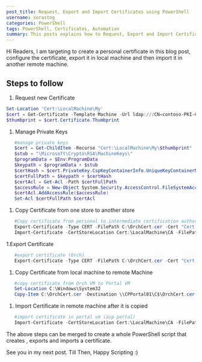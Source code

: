 ```yaml
---
post_title: Request, Export and Import Certificates using PowerShell
username: sorastog
categories: PowerShell
tags: PowerShell, Certificates, Automation
summary: This posts explains how to Request, Export and Import Certificates using PowerShell
---
```


Hi Readers,
I am targeting to create a personal certificate in this blog post, configure the certificate, export it in local machine and then import it in another remote machine.

## Steps to follow

1. Request new Certificate

```powershell
Set-Location 'Cert:\LocalMachine\My'
$cert = Get-Certificate -Template Machine -Url ldap:///CN=contoso-PKI-CA -DnsName MyVM01.contoso.com -CertStoreLocation Cert:\LocalMachine\My
$thumbprint = $cert.Certificate.Thumbprint
```

1. Manage Private Keys

```powershell
   #manage private keys
   $cert = Get-ChildItem -Recurse "Cert:\LocalMachine\My\$thumbprint"
   $stub = "\Microsoft\Crypto\RSA\MachineKeys\"
   $programData = $Env:ProgramData
   $keypath = $programData + $stub
   $certHash = $cert.PrivateKey.CspKeyContainerInfo.UniqueKeyContainerName
   $certFullPath = $keypath + $certHash
   $certAcl = Get-Acl -Path $certFullPath
   $accessRule = New-Object System.Security.AccessControl.FileSystemAccessRule 'contoso\cloud_pack_setup', 'ReadData,FullControl', 'Allow'
   $certAcl.AddAccessRule($accessRule)
   Set-Acl $certFullPath $certAcl
```

1. Copy Certificate from one store to another store

```powershell
   #Copy certificate from personal to intermediate certification authorities
   Export-Certificate -Type CERT -FilePath C:\OrchCert.cer -Cert "Cert:\LocalMachine\My\$thumbprint"
   Import-Certificate -CertStoreLocation Cert:\LocalMachine\CA -FilePath C:\OrchCert.cer
```

1.Export Certificate

```powershell
   #export certificate (Orch)
   Export-Certificate -Type CERT -FilePath C:\OrchCert.cer -Cert "Cert:\LocalMachine\CA\$thumbprint"
```

1. Copy Certificate from local machine to remote Machine

```powershell
   #copy certificate from Orch VM to Portal VM
   Set-Location C:\Windows\System32
   Copy-Item C:\OrchCert.cer -Destination \\CPPortal01\C$\OrchCert.cer -Force
```

1. Import Certificate in remote machine after it is copied

```powershell
   #import certificate in portal vm (asp portal)
   Import-Certificate -CertStoreLocation Cert:\LocalMachine\CA -FilePath C:\OrchCert.cer
```

The above steps can be merged to create a whole PowerShell script that creates , exports and imports a certificate.

See you in my next post. Till Then, Happy Scripting :)